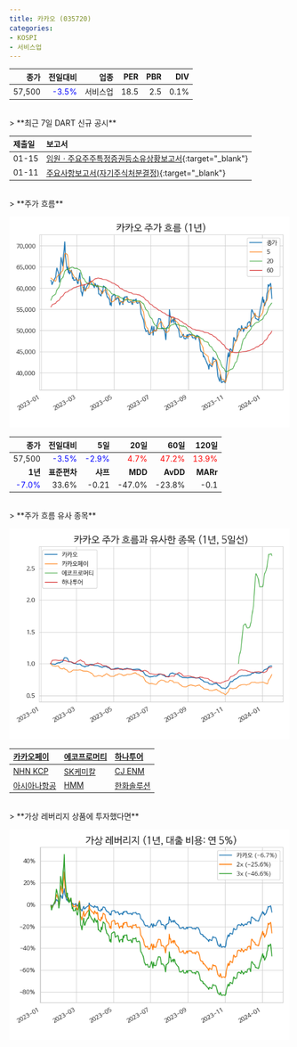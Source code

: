 ```yaml
---
title: 카카오 (035720)
categories:
- KOSPI
- 서비스업
---
```


|**종가**|**전일대비**|**업종**|**PER**|**PBR**|**DIV**|
|-------:|-----------:|-------:|------:|------:|------:|
|57,500|<span style="color: blue">-3.5%</span>|서비스업|18.5|2.5|0.1%|

<!-- more -->

<br>
> **최근 7일 DART 신규 공시<a id="dart"></a>**



|**제출일**|**보고서**|
|:-----|:-------|
|01-15|[임원ㆍ주요주주특정증권등소유상황보고서](https://dart.fss.or.kr/dsaf001/main.do?rcpNo=20240115000333){:target="_blank"}|
|01-11|[주요사항보고서(자기주식처분결정)](https://dart.fss.or.kr/dsaf001/main.do?rcpNo=20240111000450){:target="_blank"}|

<br>
> **주가 흐름<a id="price"></a>**

![035720](/assets/images/stock/035720.png)

|**종가**|**전일대비**|**5일**|**20일**|**60일**|**120일**|
|-------:|-----------:|------:|-------:|-------:|--------:|
| 57,500 | <span style="color: blue">-3.5%</span> | <span style="color: blue">-2.9%</span> | <span style="color: red">4.7%</span> | <span style="color: red">47.2%</span> | <span style="color: red">13.9%</span> |
|**1년**|**표준편차**|**샤프**|**MDD**|**AvDD**|**MARr**|
| <span style="color: blue">-7.0%</span> | 33.6% | -0.21 | -47.0% | -23.8% | -0.1 |

<br>
> **주가 흐름 유사 종목<a id="corr"></a>**

![035720](/assets/images/stock/035720_corr.png)

| [카카오페이](/377300/) | [에코프로머티](/450080/) | [하나투어](/039130/) |
|:---------------------------------------|:---------------------------------------|:---------------------------------------|
| [NHN KCP](/060250/) | [SK케미칼](/285130/) | [CJ ENM](/035760/) |
| [아시아나항공](/020560/) | [HMM](/011200/) | [한화솔루션](/009830/) |

<br>
> **가상 레버리지 상품에 투자했다면<a id="2x"></a>**

![035720](/assets/images/stock/035720_2x.png)

[^corr]: 상관계수를 이용하여 분석하였습니다.